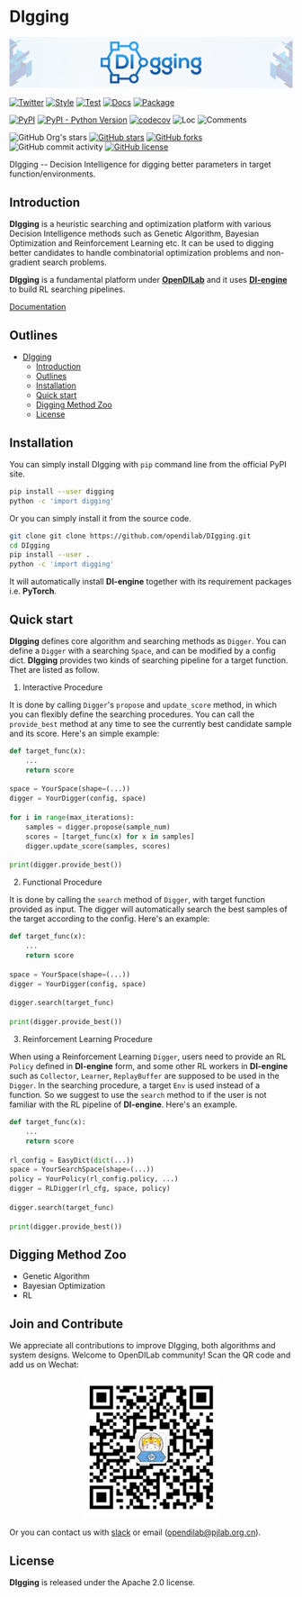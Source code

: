 # DIgging

<img src="./docs/figs/digging_banner.png" alt="icon"/>

[![Twitter](https://img.shields.io/twitter/url?style=social&url=https%3A%2F%2Ftwitter.com%2Fopendilab)](https://twitter.com/opendilab)
[![Style](https://github.com/opendilab/digging/actions/workflows/style.yml/badge.svg)](https://github.com/opendilab/DIgging/actions/workflows/style.yml?query=workflow%3A%22Style+And+Badge%22)
[![Test](https://github.com/opendilab/digging/actions/workflows/test.yml/badge.svg)](https://github.com/opendilab/DIgging/actions/workflows/test.yml?query=workflow%3A%22Code+Test%22)
[![Docs](https://github.com/opendilab/digging/actions/workflows/doc.yml/badge.svg)](https://github.com/opendilab/DIgging/actions/workflows/doc.yml?query=workflow%3A%22Docs+Deploy%22)
[![Package](https://github.com/opendilab/digging/actions/workflows/release.yml/badge.svg)](https://github.com/opendilab/DIgging/actions/workflows/release.yml?query=workflow%3A%22Package+Release%22)

[![PyPI](https://img.shields.io/pypi/v/digging)](https://pypi.org/project/digging/)
[![PyPI - Python Version](https://img.shields.io/pypi/pyversions/digging)](https://pypi.org/project/digging/)
[![codecov](https://img.shields.io/codecov/c/github/opendilab/digging)](https://app.codecov.io/gh/opendilab/digging)
![Loc](https://img.shields.io/endpoint?url=https://gist.githubusercontent.com/RobinC94/7f38f27fb3b34d4bf4d2dbcfcc73d981/raw/loc.json)
![Comments](https://img.shields.io/endpoint?url=https://gist.githubusercontent.com/RobinC94/7f38f27fb3b34d4bf4d2dbcfcc73d981/raw/comments.json)

![GitHub Org's stars](https://img.shields.io/github/stars/opendilab)
[![GitHub stars](https://img.shields.io/github/stars/opendilab/digging)](https://github.com/opendilan/digging/stargazers)
[![GitHub forks](https://img.shields.io/github/forks/opendilab/digging)](https://github.com/opendilab/digging/network)
![GitHub commit activity](https://img.shields.io/github/commit-activity/m/opendilab/digging)
[![GitHub license](https://img.shields.io/github/license/opendilab/digging)](https://github.com/opendilab/digging/blob/master/LICENSE)

DIgging -- Decision Intelligence for digging better parameters in target function/environments.

## Introduction

**DIgging** is a heuristic searching and optimization platform with various Decision Intelligence methods such as Genetic Algorithm, Bayesian Optimization and Reinforcement Learning etc. It can be used to digging better candidates to handle combinatorial optimization problems and non-gradient search problems.

**DIgging** is a fundamental platform under [**OpenDILab**](http://opendilab.org/) and it uses [**DI-engine**](https://github.com/opendilab/DI-engine) to build RL searching pipelines.

[Documentation](https://opendilab.github.io/DIgging/main/index.html)

## Outlines

- [DIgging](#digging)
  - [Introduction](#introduction)
  - [Outlines](#outlines)
  - [Installation](#installation)
  - [Quick start](#quick-start)
  - [Digging Method Zoo](#digging-method-zoo)
  - [License](#license)

## Installation

You can simply install DIgging with `pip` command line from the official PyPI site.

```bash
pip install --user digging
python -c 'import digging'
```

Or you can simply install it from the source code.

```bash
git clone git clone https://github.com/opendilab/DIgging.git
cd DIgging
pip install --user .
python -c 'import digging'
```

It will automatically install **DI-engine** together with its requirement packages i.e. **PyTorch**.

## Quick start

**DIgging** defines core algorithm and searching methods as `Digger`. You can define a `Digger` with a searching `Space`,
and can be modified by a config dict.
**DIgging** provides two kinds of searching pipeline for a target function. Thet are listed as follow.

1. Interactive Procedure

It is done by calling `Digger`'s `propose` and `update_score` method, in which you can flexibly define the searching
procedures. You can call the `provide_best` method at any time to see the currently best candidate sample and its score.
Here's an simple example:

```python
def target_func(x):
    ...
	return score

space = YourSpace(shape=(...))
digger = YourDigger(config, space)

for i in range(max_iterations):
    samples = digger.propose(sample_num)
    scores = [target_func(x) for x in samples]
    digger.update_score(samples, scores)

print(digger.provide_best())
```

2. Functional Procedure

It is done by calling the `search` method of `Digger`, with target function provided as input. The digger will
automatically search the best samples of the target according to the config. Here's an example:

```python
def target_func(x):
    ...
    return score

space = YourSpace(shape=(...))
digger = YourDigger(config, space)

digger.search(target_func)

print(digger.provide_best())
```

3. Reinforcement Learning Procedure

When using a Reinforcement Learning `Digger`, users need to provide an RL `Policy` defined in **DI-engine** form,
and some other RL workers in **DI-engine** such as `Collector`, `Learner`, `ReplayBuffer` are supposed to be used
in the `Digger`. In the searching procedure, a target `Env` is used instead of a function. So we suggest to use
the `search` method to if the user is not familiar with the RL pipeline of **DI-engine**. Here's an example.

```python
def target_func(x):
    ...
    return score

rl_config = EasyDict(dict(...))
space = YourSearchSpace(shape=(...))
policy = YourPolicy(rl_config.policy, ...)
digger = RLDigger(rl_cfg, space, policy)

digger.search(target_func)

print(digger.provide_best())
```

## Digging Method Zoo

- Genetic Algorithm
- Bayesian Optimization
- RL

## Join and Contribute
We appreciate all contributions to improve DIgging, both algorithms and system designs. Welcome to OpenDILab community! Scan the QR code and add us on Wechat:
<div align=center><img width="250" height="250" src="./docs/figs/qr.png" alt="qr"/></div>

Or you can contact us with [slack](https://opendilab.slack.com/join/shared_invite/zt-v9tmv4fp-nUBAQEH1_Kuyu_q4plBssQ#/shared-invite/email) or email (opendilab@pjlab.org.cn).

## License

**DIgging** is released under the Apache 2.0 license.
